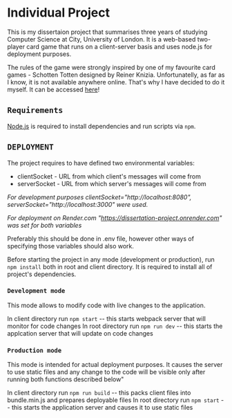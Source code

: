 # Individual Project
This is my dissertaion project that summarises three years of studying Computer Science at City, University of London. It is a web-based two-player card game that runs on a client-server basis and uses node.js for deployment purposes. 

The rules of the game were strongly inspired by one of my favourite card games - Schotten Totten designed by Reiner Knizia. Unfortunatelly, as far as I know, it is not available anywhere online. That's why I have decided to do it myself. It can be accessed [here](https://dissertation-project.onrender.com)!

 ## `Requirements`

[Node.js](https://nodejs.org) is required to install dependencies and run scripts via `npm`.
## `DEPLOYMENT`
The project requires to have defined two environmental variables:
- clientSocket - URL from which client's messages will come from
- serverSocket - URL from which server's messages will come from

*For development purposes clientSocket="http://localhost:8080", serverSocket="http://localhost:3000" were used.*

*For deployment on Render.com "https://dissertation-project.onrender.com" was set for both variables*

Preferably this should be done in .env file, however other ways of specifying those variables should also work.

Before starting the project in any mode (development or production), run `npm install` both in root and client directory. It is required to install all of project's dependencies.
### `Development mode`
This mode allows to modify code with live changes to the application. 

In client directory run `npm start`     -- this starts webpack server that will monitor for code changes
In root directory run `npm run dev`     -- this starts the applcation server that will update on code changes

### `Production mode`
This mode is intended for actual deployment purposes. It causes the server to use static files and any change to the code will be visible only after running both functions described below"

In client directory run `npm run build` -- this packs client files into bundle.min.js and prepares deployable files 
In root directory run `npm start`       -- this starts the application server and causes it to use static files 
